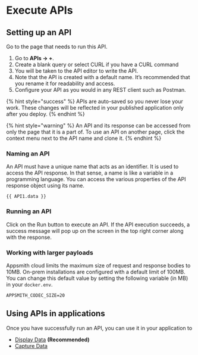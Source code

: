 # Execute APIs

## **Setting up an API**

Go to the page that needs to run this API.

1. Go to **APIs → +**.
2. Create a blank query or select CURL if you have a CURL command
3. You will be taken to the API editor to write the API.
4. Note that the API is created with a default name. It’s recommended that you rename it for readability and access.
5. Configure your API as you would in any REST client such as Postman.

{% hint style="success" %}
APIs are auto-saved so you never lose your work. These changes will be reflected in your published application only after you deploy.
{% endhint %}

{% hint style="warning" %}
An API and its response can be accessed from only the page that it is a part of. To use an API on another page, click the context menu next to the API name and clone it.
{% endhint %}

### **Naming an API**

An API must have a unique name that acts as an identifier. It is used to access the API response. In that sense, a name is like a variable in a programming language. You can access the various properties of the API response object using its name.

```text
{{ API1.data }}
```

### **Running an API**

Click on the Run button to execute an API. If the API execution succeeds, a success message will pop up on the screen in the top right corner along with the response.

### **Working with larger payloads**

Appsmith cloud limits the maximum size of request and response bodies to 10MB. On-prem installations are configured with a default limit of 100MB. You can change this default value by setting the following variable (in MB) in your `docker.env`.

```
APPSMITH_CODEC_SIZE=20
```

## Using APIs in applications

Once you have successfully run an API, you can use it in your application to

- [Display Data](../../displaying-data-read/) **\(Recommended\)**
- [Capture Data](../../capturing-data-write/)
